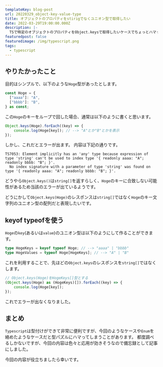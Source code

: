 ```yaml
---
templateKey: blog-post
url: 20220329_object-key-value-type
title: オブジェクトのプロパティをstirigでなくユニオン型で取得したい
date: 2022-03-29T19:00:00.000Z
description: |-
  TSで特定のオブジェクトのプロパティをObject.keysで取得したいケースでちょっとハマったのでメモ書きとして残します。
featuredpost: false
featuredimage: /img/typescript.png
tags:
  - typescript
---
```


## やりたかったこと
目的はシンプルで、以下のような`Hoge`型があったとします。

```typescript
const Hoge = {
  ["aaaa"]: "A",
  ["bbbb"]: "B",
} as const;
```

この`Hoge`のキーをループで回した場合、通常は以下のように書くと思います。

```typescript
Object.keys(Hoge).forEach((key) => {
    console.log(Hoge[key]); // --> "A"とか"B"とかを表示
});
```

しかし、これだとエラーが出ます。
内容は下記の通りです。

```
TS7053: Element implicitly has an 'any' type because expression of type 'string' can't be used to index type '{ readonly aaaa: "A"; readonly bbbb: "B"; }'.
  No index signature with a parameter of type 'string' was found on type '{ readonly aaaa: "A"; readonly bbbb: "B"; }'.
```

どうやら`Object.keys()`は`string[]`を返すらしく、`Hoge`のキーに合致しない可能性があるため当該のエラーが出ているようです。

どうにかして`Object.keys(Hoge)`のレスポンスは`string[]`ではなく`Hoge`のキー文字列のユニオン型の配列だと表現したいです。

## keyof typeofを使う
`Hoge`の`key`(あるいは`value`)のユニオン型は以下のようにして作ることができます。

```typescript
type HogeKeys = keyof typeof Hoge; // --> "aaaa" | "bbbb"
type HogeValues = typeof Hoge[HogeKeys]; // --> "A" | "B"
```

これを利用することで、先ほどの`Object.keys`のレスポンスを`string[]`ではなくします。

```typescript
// Object.keys(Hoge)をHogeKeys[]型とする
(Object.keys(Hoge) as (HogeKeys)[]).forEach((key) => {
    console.log(Hoge[key]);
});
```

これでエラーが出なくなりました。

## まとめ
`Typescript`は型付けができて非常に便利ですが、今回のようなケースや`Enum`を絡めたようなケースだと型パズルにハマってしまうことがあります。
都度調べるしかないですが、今回の内容は色々と応用が効きそうなので備忘録として記事にしました。

今回の内容が役立ちましたら幸いです。